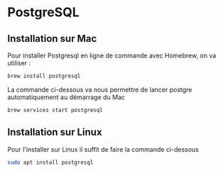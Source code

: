 # PostgreSQL

## Installation sur Mac

Pour installer Postgresql en ligne de commande avec Homebrew, on va utiliser :

```bash
brew install postgresql
```

La commande ci-dessous va nous permettre de lancer postgre automatiquement au démarrage du Mac

```bash
brew services start postgresql
```

## Installation sur Linux

Pour l'installer sur Linux il suffit de faire la commande ci-dessous 

```bash
sudo apt install postgresql
```
